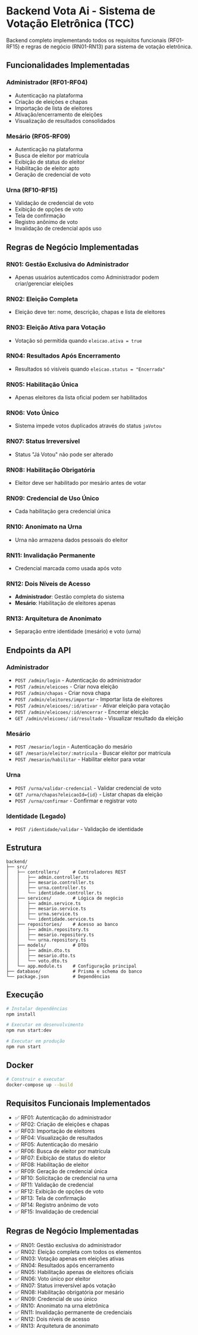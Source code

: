 # Backend Vota Ai - Sistema de Votação Eletrônica (TCC)

Backend completo implementando todos os requisitos funcionais (RF01-RF15) e regras de negócio (RN01-RN13) para sistema de votação eletrônica.

## Funcionalidades Implementadas

### Administrador (RF01-RF04)
- Autenticação na plataforma
- Criação de eleições e chapas
- Importação de lista de eleitores
- Ativação/encerramento de eleições
- Visualização de resultados consolidados

### Mesário (RF05-RF09)
- Autenticação na plataforma
- Busca de eleitor por matrícula
- Exibição de status do eleitor
- Habilitação de eleitor apto
- Geração de credencial de voto

### Urna (RF10-RF15)
- Validação de credencial de voto
- Exibição de opções de voto
- Tela de confirmação
- Registro anônimo de voto
- Invalidação de credencial após uso

## Regras de Negócio Implementadas

### RN01: Gestão Exclusiva do Administrador
- Apenas usuários autenticados como Administrador podem criar/gerenciar eleições

### RN02: Eleição Completa
- Eleição deve ter: nome, descrição, chapas e lista de eleitores

### RN03: Eleição Ativa para Votação
- Votação só permitida quando `eleicao.ativa = true`

### RN04: Resultados Após Encerramento
- Resultados só visíveis quando `eleicao.status = "Encerrada"`

### RN05: Habilitação Única
- Apenas eleitores da lista oficial podem ser habilitados

### RN06: Voto Único
- Sistema impede votos duplicados através do status `jaVotou`

### RN07: Status Irreversível
- Status "Já Votou" não pode ser alterado

### RN08: Habilitação Obrigatória
- Eleitor deve ser habilitado por mesário antes de votar

### RN09: Credencial de Uso Único
- Cada habilitação gera credencial única

### RN10: Anonimato na Urna
- Urna não armazena dados pessoais do eleitor

### RN11: Invalidação Permanente
- Credencial marcada como usada após voto

### RN12: Dois Níveis de Acesso
- **Administrador**: Gestão completa do sistema
- **Mesário**: Habilitação de eleitores apenas

### RN13: Arquitetura de Anonimato
- Separação entre identidade (mesário) e voto (urna)

## Endpoints da API

### Administrador
- `POST /admin/login` - Autenticação do administrador
- `POST /admin/eleicoes` - Criar nova eleição
- `POST /admin/chapas` - Criar nova chapa
- `POST /admin/eleitores/importar` - Importar lista de eleitores
- `POST /admin/eleicoes/:id/ativar` - Ativar eleição para votação
- `POST /admin/eleicoes/:id/encerrar` - Encerrar eleição
- `GET /admin/eleicoes/:id/resultado` - Visualizar resultado da eleição

### Mesário
- `POST /mesario/login` - Autenticação do mesário
- `GET /mesario/eleitor/:matricula` - Buscar eleitor por matrícula
- `POST /mesario/habilitar` - Habilitar eleitor para votar

### Urna
- `POST /urna/validar-credencial` - Validar credencial de voto
- `GET /urna/chapas?eleicaoId={id}` - Listar chapas da eleição
- `POST /urna/confirmar` - Confirmar e registrar voto

### Identidade (Legado)
- `POST /identidade/validar` - Validação de identidade

## Estrutura

```
backend/
├── src/
│   ├── controllers/     # Controladores REST
│   │   ├── admin.controller.ts
│   │   ├── mesario.controller.ts
│   │   ├── urna.controller.ts
│   │   └── identidade.controller.ts
│   ├── services/        # Lógica de negócio
│   │   ├── admin.service.ts
│   │   ├── mesario.service.ts
│   │   ├── urna.service.ts
│   │   └── identidade.service.ts
│   ├── repositories/    # Acesso ao banco
│   │   ├── admin.repository.ts
│   │   ├── mesario.repository.ts
│   │   └── urna.repository.ts
│   ├── models/          # DTOs
│   │   ├── admin.dto.ts
│   │   ├── mesario.dto.ts
│   │   └── voto.dto.ts
│   └── app.module.ts    # Configuração principal
├── database/            # Prisma e schema do banco
└── package.json         # Dependências
```

## Execução

```bash
# Instalar dependências
npm install

# Executar em desenvolvimento
npm run start:dev

# Executar em produção
npm run start
```

## Docker

```bash
# Construir e executar
docker-compose up --build
```

## Requisitos Funcionais Implementados

- ✅ RF01: Autenticação do administrador
- ✅ RF02: Criação de eleições e chapas
- ✅ RF03: Importação de eleitores
- ✅ RF04: Visualização de resultados
- ✅ RF05: Autenticação do mesário
- ✅ RF06: Busca de eleitor por matrícula
- ✅ RF07: Exibição de status do eleitor
- ✅ RF08: Habilitação de eleitor
- ✅ RF09: Geração de credencial única
- ✅ RF10: Solicitação de credencial na urna
- ✅ RF11: Validação de credencial
- ✅ RF12: Exibição de opções de voto
- ✅ RF13: Tela de confirmação
- ✅ RF14: Registro anônimo de voto
- ✅ RF15: Invalidação de credencial

## Regras de Negócio Implementadas

- ✅ RN01: Gestão exclusiva do administrador
- ✅ RN02: Eleição completa com todos os elementos
- ✅ RN03: Votação apenas em eleições ativas
- ✅ RN04: Resultados após encerramento
- ✅ RN05: Habilitação apenas de eleitores oficiais
- ✅ RN06: Voto único por eleitor
- ✅ RN07: Status irreversível após votação
- ✅ RN08: Habilitação obrigatória por mesário
- ✅ RN09: Credencial de uso único
- ✅ RN10: Anonimato na urna eletrônica
- ✅ RN11: Invalidação permanente de credenciais
- ✅ RN12: Dois níveis de acesso
- ✅ RN13: Arquitetura de anonimato

